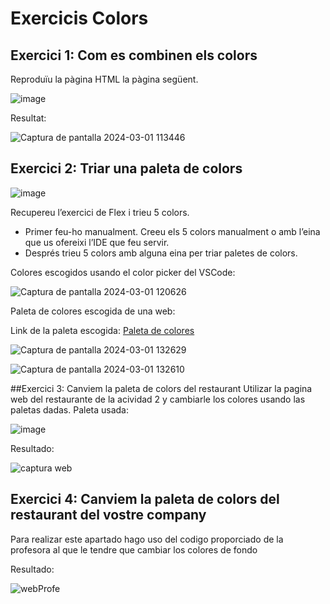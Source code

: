 # Exercicis Colors

## Exercici 1: Com es combinen els colors

Reproduïu la pàgina HTML la pàgina següent.

![image](https://github.com/lcastienc/TASCA-6.-Colors/assets/102548167/aa74b5c1-ce78-473f-b949-da7e89ee94ba)

Resultat:

![Captura de pantalla 2024-03-01 113446](https://github.com/lcastienc/TASCA-6.-Colors/assets/102548167/f31e5cf6-7b00-44ed-bbc8-6daafb32ef6b)

## Exercici 2: Triar una paleta de colors
![image](https://github.com/lcastienc/TASCA-6.-Colors/assets/102548167/b94e05e6-d37e-4f50-81a9-0c7627ab8f78)


Recupereu l’exercici de Flex i trieu 5 colors.
- Primer feu-ho manualment. Creeu els 5 colors manualment o amb l’eina que us ofereixi l’IDE que feu servir.
- Després trieu 5 colors amb alguna eina per triar paletes de colors.

Colores escogidos usando el color picker del VSCode:

![Captura de pantalla 2024-03-01 120626](https://github.com/lcastienc/TASCA-6.-Colors/assets/102548167/1ce33690-8f65-4720-a677-c985c89c1140)

Paleta de colores escogida de una web:

Link de la paleta escogida: [Paleta de colores](https://paletadecolores.com.mx/paleta/490a3d/bd1550/e97f02/f8ca00/8a9b0f/)

![Captura de pantalla 2024-03-01 132629](https://github.com/lcastienc/TASCA-6.-Colors/assets/102548167/89755b0b-dcef-4cf0-90e0-c98b4fbbf31e)

![Captura de pantalla 2024-03-01 132610](https://github.com/lcastienc/TASCA-6.-Colors/assets/102548167/c280df31-96ea-4d4e-81e7-34121b5911ce)

##Exercici 3: Canviem la paleta de colors del restaurant
Utilizar la pagina web del restaurante de la acividad 2 y cambiarle los colores usando las paletas dadas.
Paleta usada:

![image](https://github.com/lcastienc/TASCA-6.-Colors/assets/102548167/50f0ef14-d25a-4bb9-97ce-af868e219229)

Resultado:

![captura web](https://github.com/lcastienc/TASCA-6.-Colors/assets/102548167/d5725ee6-ae74-43b2-b225-53c7ea15cb6c)


## Exercici 4: Canviem la paleta de colors del restaurant del vostre company

Para realizar este apartado hago uso del codigo proporciado de la profesora al que le tendre que cambiar los colores de fondo

Resultado:

![webProfe](https://github.com/lcastienc/TASCA-6.-Colors/assets/102548167/2c45971f-3181-47ea-b183-2ea7fda89397)

